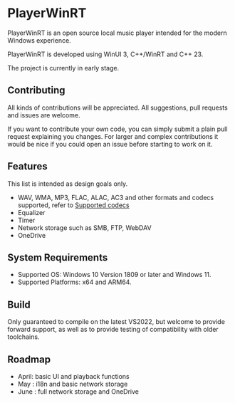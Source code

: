 # PlayerWinRT

PlayerWinRT is an open source local music player intended for the modern Windows experience.

PlayerWinRT is developed using WinUI 3, C++/WinRT and C++ 23.

The project is currently in early stage.

## Contributing

All kinds of contributions will be appreciated. All suggestions, pull requests and issues are welcome.

If you want to contribute your own code, you can simply submit a plain pull request explaining you changes.
For larger and complex contributions it would be nice if you could open an issue before starting to work on it.

## Features

This list is intended as design goals only.

- WAV, WMA, MP3, FLAC, ALAC, AC3 and other formats and codecs supported, refer to [Supported codecs](https://learn.microsoft.com/zh-cn/windows/uwp/audio-video-camera/supported-codecs)
- Equalizer
- Timer
- Network storage such as SMB, FTP, WebDAV
- OneDrive

## System Requirements

- Supported OS: Windows 10 Version 1809 or later and Windows 11.
- Supported Platforms: x64 and ARM64.

## Build

Only guaranteed to compile on the latest VS2022, but welcome to provide forward support, as well as to provide testing of compatibility with older toolchains.

## Roadmap

- April: basic UI and playback functions
- May  : i18n and basic network storage
- June : full network storage and OneDrive